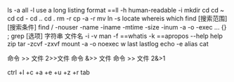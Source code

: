 ls 
    -a          all
    -l          use a long listing format          ==ll
    -h           human-readable
    -i
mkdir
cd
    cd ~
    cd 
    cd -
    cd ..
    cd .
rm
    -r
cp
    -a
    -r
mv
ln
    -s
locate
whereis
which
find [搜索范围] [搜索条件]
    find / -nouser
              -name
              -iname
              -mtime
              -size
              -inum
                   -a
                   -o
                   -exec ... {} \;
grep [选项] 字符串 文件名
    -i
    -v
man
    -f     ==whatis
    -k     ==apropos
--help
help
zip
tar
    -zcvf
    -zxvf
mount
    -a
    -o noexec
w
last
lastlog
echo
    -e
alias
cat

命令  >>  文件  2>>文件
命令  &>>  文件
命令  >>  文件  2&>1

ctrl
    +l
    +c
    +a
    +e
    +u
    +z
    +r
tab
